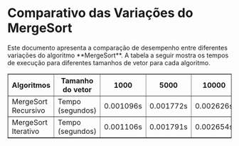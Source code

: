 <h1>Comparativo das Variações do MergeSort</h1>

<p>Este documento apresenta a comparação de desempenho entre diferentes variações do algoritmo **MergeSort**. A tabela a seguir mostra os tempos de execução para diferentes tamanhos de vetor para cada algoritmo.</p>

<table border="1">
  <thead>
    <tr>
      <th>Algoritmos</th>
      <th>Tamanho do vetor</th>
      <th>1000</th>
      <th>5000</th>
      <th>10000</th>
      <th>50000</th>
      <th>100000</th>
      <th>500000</th>
      <th>1000000</th>
    </tr>
  </thead>
  <tbody>
    <tr>
      <td>MergeSort Recursivo</td>
      <td>Tempo (segundos)</td>
      <td>0.001096s</td>
      <td>0.001772s</td>
      <td>0.002626s</td>
      <td>0.010414s</td>
      <td>0.020198s</td>
      <td>0.104404s</td>
      <td>0.211197s</td>
    </tr>
    <tr>
      <td>MergeSort Iterativo</td>
      <td>Tempo (segundos)</td>
      <td>0.001106s</td>
      <td>0.001791s</td>
      <td>0.002654s</td>
      <td>0.010003s</td>
      <td>0.020381s</td>
      <td>0.099665s</td>
      <td>0.202949s</td>
    </tr>
  </tbody>
</table>

